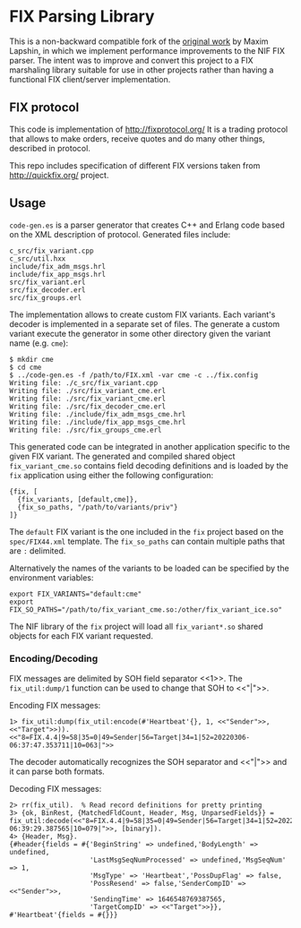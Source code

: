 # FIX Parsing Library

This is a non-backward compatible fork of the
[original work](https://github.com/maxlapshin/fix) by Maxim Lapshin,
in which we implement performance improvements to the
NIF FIX parser.  The intent was to improve and convert this project to a FIX
marshaling library suitable for use in other projects rather than having a
functional FIX client/server implementation.

## FIX protocol

This code is implementation of http://fixprotocol.org/
It is a trading protocol that allows to make orders, receive quotes and do many
other things, described in protocol.

This repo includes specification of different FIX versions taken from
http://quickfix.org/ project.

## Usage

`code-gen.es` is a parser generator that creates C++ and Erlang code based on
the XML description of protocol. Generated files include:
```
c_src/fix_variant.cpp
c_src/util.hxx
include/fix_adm_msgs.hrl
include/fix_app_msgs.hrl
src/fix_variant.erl
src/fix_decoder.erl
src/fix_groups.erl
```
The implementation allows to create custom FIX variants. Each variant's decoder
is implemented in a separate set of files. The generate a custom variant execute
the generator in some other directory given the variant name (e.g. `cme`):
```
$ mkdir cme
$ cd cme
$ ../code-gen.es -f /path/to/FIX.xml -var cme -c ../fix.config
Writing file: ./c_src/fix_variant.cpp
Writing file: ./src/fix_variant_cme.erl
Writing file: ./src/fix_variant_cme.erl
Writing file: ./src/fix_decoder_cme.erl
Writing file: ./include/fix_adm_msgs_cme.hrl
Writing file: ./include/fix_app_msgs_cme.hrl
Writing file: ./src/fix_groups_cme.erl
```

This generated code can be integrated in another application specific to the
given FIX variant.  The generated and compiled shared object `fix_variant_cme.so`
contains field decoding definitions and is loaded by the `fix` application using
either the following configuration:

```
{fix, [
  {fix_variants, [default,cme]},
  {fix_so_paths, "/path/to/variants/priv"}
]}
```
The `default` FIX variant is the one included in the `fix` project based on the
`spec/FIX44.xml` template.  The `fix_so_paths` can contain multiple paths that
are `:` delimited.

Alternatively the names of the variants to be loaded can be specified by the
environment variables:
```
export FIX_VARIANTS="default:cme"
export FIX_SO_PATHS="/path/to/fix_variant_cme.so:/other/fix_variant_ice.so"
```

The NIF library of the `fix` project will load all `fix_variant*.so` shared
objects for each FIX variant requested.

### Encoding/Decoding

FIX messages are delimited by SOH field separator <<1>>.  The `fix_util:dump/1`
function can be used to change that SOH to <<"|">>.

Encoding FIX messages:
```
1> fix_util:dump(fix_util:encode(#'Heartbeat'{}, 1, <<"Sender">>, <<"Target">>)).
<<"8=FIX.4.4|9=58|35=0|49=Sender|56=Target|34=1|52=20220306-06:37:47.353711|10=063|">>
```

The decoder automatically recognizes the SOH separator and <<"|">> and it can
parse both formats.

Decoding FIX messages:
```
2> rr(fix_util).  % Read record definitions for pretty printing
3> {ok, BinRest, {MatchedFldCount, Header, Msg, UnparsedFields}} = fix_util:decode(<<"8=FIX.4.4|9=58|35=0|49=Sender|56=Target|34=1|52=20220306-06:39:29.387565|10=079|">>, [binary]).
4> {Header, Msg}.
{#header{fields = #{'BeginString' => undefined,'BodyLength' => undefined,
                    'LastMsgSeqNumProcessed' => undefined,'MsgSeqNum' => 1,
                    'MsgType' => 'Heartbeat','PossDupFlag' => false,
                    'PossResend' => false,'SenderCompID' => <<"Sender">>,
                    'SendingTime' => 1646548769387565,
                    'TargetCompID' => <<"Target">>}},
#'Heartbeat'{fields = #{}}}
```
